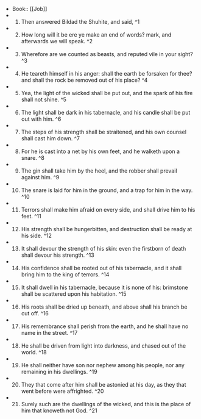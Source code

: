 - Book:: [[Job]]
- 1. Then answered Bildad the Shuhite, and said, ^1
- 2. How long will it be ere ye make an end of words? mark, and afterwards we will speak. ^2
- 3. Wherefore are we counted as beasts, and reputed vile in your sight? ^3
- 4. He teareth himself in his anger: shall the earth be forsaken for thee? and shall the rock be removed out of his place? ^4
- 5. Yea, the light of the wicked shall be put out, and the spark of his fire shall not shine. ^5
- 6. The light shall be dark in his tabernacle, and his candle shall be put out with him. ^6
- 7. The steps of his strength shall be straitened, and his own counsel shall cast him down. ^7
- 8. For he is cast into a net by his own feet, and he walketh upon a snare. ^8
- 9. The gin shall take him by the heel, and the robber shall prevail against him. ^9
- 10. The snare is laid for him in the ground, and a trap for him in the way. ^10
- 11. Terrors shall make him afraid on every side, and shall drive him to his feet. ^11
- 12. His strength shall be hungerbitten, and destruction shall be ready at his side. ^12
- 13. It shall devour the strength of his skin: even the firstborn of death shall devour his strength. ^13
- 14. His confidence shall be rooted out of his tabernacle, and it shall bring him to the king of terrors. ^14
- 15. It shall dwell in his tabernacle, because it is none of his: brimstone shall be scattered upon his habitation. ^15
- 16. His roots shall be dried up beneath, and above shall his branch be cut off. ^16
- 17. His remembrance shall perish from the earth, and he shall have no name in the street. ^17
- 18. He shall be driven from light into darkness, and chased out of the world. ^18
- 19. He shall neither have son nor nephew among his people, nor any remaining in his dwellings. ^19
- 20. They that come after him shall be astonied at his day, as they that went before were affrighted. ^20
- 21. Surely such are the dwellings of the wicked, and this is the place of him that knoweth not God. ^21
